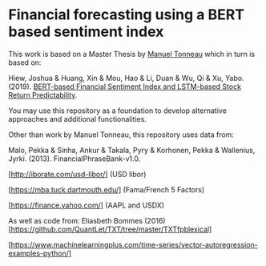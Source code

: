 # Financial forecasting using a BERT based sentiment index
This work is based on a Master Thesis by [Manuel Tonneau](https://github.com/mananeau) which in turn is based on:

Hiew, Joshua & Huang, Xin & Mou, Hao & Li, Duan & Wu, Qi & Xu, Yabo. (2019). [BERT-based Financial Sentiment Index and LSTM-based Stock Return Predictability](https://arxiv.org/pdf/1906.09024.pdf). 


You may use this repository as a foundation to develop alternative approaches and additional functionalities.

Other than work by Manuel Tonneau, this repository uses data from:

Malo, Pekka & Sinha, Ankur & Takala, Pyry & Korhonen, Pekka & Wallenius, Jyrki. (2013). FinancialPhraseBank-v1.0. 

[http://iborate.com/usd-libor/] (USD libor)

[https://mba.tuck.dartmouth.edu/] (Fama/French 5 Factors)

[https://finance.yahoo.com/] (AAPL and USDX)

As well as code from: 
Eliasbeth Bommes (2016)
[https://github.com/QuantLet/TXT/tree/master/TXTfpblexical] 

[https://www.machinelearningplus.com/time-series/vector-autoregression-examples-python/]



